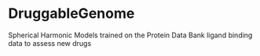 # DruggableGenome
Spherical Harmonic Models trained on the Protein Data Bank ligand binding data to assess new drugs
